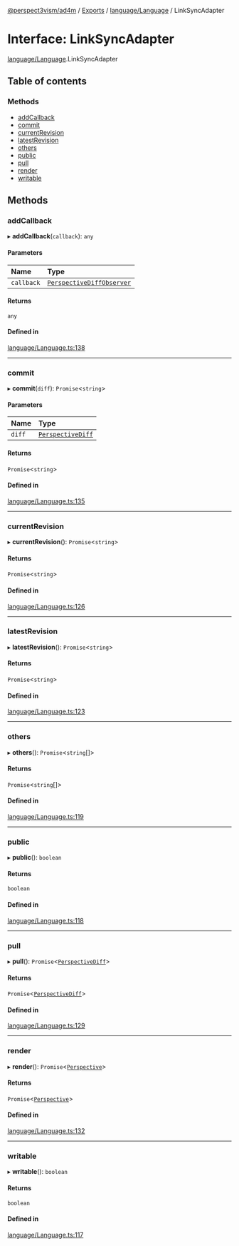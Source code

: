 [@perspect3vism/ad4m](../README.md) / [Exports](../modules.md) / [language/Language](../modules/language_Language.md) / LinkSyncAdapter

# Interface: LinkSyncAdapter

[language/Language](../modules/language_Language.md).LinkSyncAdapter

## Table of contents

### Methods

- [addCallback](language_Language.LinkSyncAdapter.md#addcallback)
- [commit](language_Language.LinkSyncAdapter.md#commit)
- [currentRevision](language_Language.LinkSyncAdapter.md#currentrevision)
- [latestRevision](language_Language.LinkSyncAdapter.md#latestrevision)
- [others](language_Language.LinkSyncAdapter.md#others)
- [public](language_Language.LinkSyncAdapter.md#public)
- [pull](language_Language.LinkSyncAdapter.md#pull)
- [render](language_Language.LinkSyncAdapter.md#render)
- [writable](language_Language.LinkSyncAdapter.md#writable)

## Methods

### addCallback

▸ **addCallback**(`callback`): `any`

#### Parameters

| Name | Type |
| :------ | :------ |
| `callback` | [`PerspectiveDiffObserver`](../modules/language_Language.md#perspectivediffobserver) |

#### Returns

`any`

#### Defined in

[language/Language.ts:138](https://github.com/perspect3vism/ad4m/blob/b065749/src/language/Language.ts#L138)

___

### commit

▸ **commit**(`diff`): `Promise`<`string`\>

#### Parameters

| Name | Type |
| :------ | :------ |
| `diff` | [`PerspectiveDiff`](../classes/perspectives_PerspectiveDiff.PerspectiveDiff.md) |

#### Returns

`Promise`<`string`\>

#### Defined in

[language/Language.ts:135](https://github.com/perspect3vism/ad4m/blob/b065749/src/language/Language.ts#L135)

___

### currentRevision

▸ **currentRevision**(): `Promise`<`string`\>

#### Returns

`Promise`<`string`\>

#### Defined in

[language/Language.ts:126](https://github.com/perspect3vism/ad4m/blob/b065749/src/language/Language.ts#L126)

___

### latestRevision

▸ **latestRevision**(): `Promise`<`string`\>

#### Returns

`Promise`<`string`\>

#### Defined in

[language/Language.ts:123](https://github.com/perspect3vism/ad4m/blob/b065749/src/language/Language.ts#L123)

___

### others

▸ **others**(): `Promise`<`string`[]\>

#### Returns

`Promise`<`string`[]\>

#### Defined in

[language/Language.ts:119](https://github.com/perspect3vism/ad4m/blob/b065749/src/language/Language.ts#L119)

___

### public

▸ **public**(): `boolean`

#### Returns

`boolean`

#### Defined in

[language/Language.ts:118](https://github.com/perspect3vism/ad4m/blob/b065749/src/language/Language.ts#L118)

___

### pull

▸ **pull**(): `Promise`<[`PerspectiveDiff`](../classes/perspectives_PerspectiveDiff.PerspectiveDiff.md)\>

#### Returns

`Promise`<[`PerspectiveDiff`](../classes/perspectives_PerspectiveDiff.PerspectiveDiff.md)\>

#### Defined in

[language/Language.ts:129](https://github.com/perspect3vism/ad4m/blob/b065749/src/language/Language.ts#L129)

___

### render

▸ **render**(): `Promise`<[`Perspective`](../classes/perspectives_Perspective.Perspective.md)\>

#### Returns

`Promise`<[`Perspective`](../classes/perspectives_Perspective.Perspective.md)\>

#### Defined in

[language/Language.ts:132](https://github.com/perspect3vism/ad4m/blob/b065749/src/language/Language.ts#L132)

___

### writable

▸ **writable**(): `boolean`

#### Returns

`boolean`

#### Defined in

[language/Language.ts:117](https://github.com/perspect3vism/ad4m/blob/b065749/src/language/Language.ts#L117)
